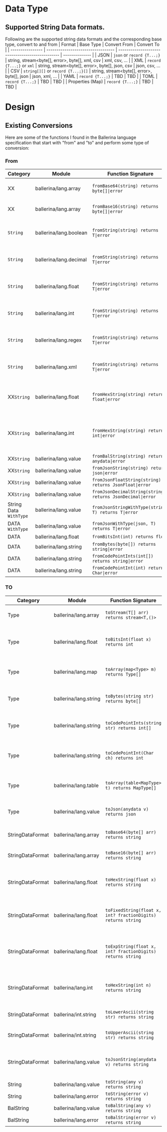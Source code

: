 # Data Type

## Supported String Data formats. 

Following are the supported string data formats and the corresponding base type, convert to and from
| Format           | Base Type                          | Convert From                                     | Convert To     |
| ---------------- | ---------------------------------- | ------------------------------------------------ | -------------- |
| JSON             | `json` or `record {T...;}`         | string, stream<byte[], error>, byte[], xml, csv  | xml, csv, ...  |
| XML              | `record {T...;}` or `xml`          | string, stream<byte[], error>, byte[], json, csv | json, csv, ... |
| CSV              | `string[][]` or `record {T...;}[]` | string, stream<byte[], error>, byte[], json      | json, xml, ... |
| YAML             | `record {T...;}`                   | TBD                                              | TBD            |
| TOML             | `record {T...;}`                   | TBD                                              | TBD            |
| Properties (Map) | `record {T...;}`                   | TBD                                              | TBD            |


# Design 

## Existing Conversions

Here are some of the functions I found in the Ballerina language specification that start with "from" and "to" and perform some type of conversion:

### From

| Category               | Module                 | Function Signature                                         | Description                                                     |
| ---------------------- | ---------------------- | ---------------------------------------------------------- | --------------------------------------------------------------- |
| XX                     | ballerina/lang.array   | `fromBase64(string) returns byte[]\|error`                 | Converts a Base64 string to a byte array                        |
| XX                     | ballerina/lang.array   | `fromBase16(string) returns byte[]\|error`                 | Converts a Base16 string to a byte array                        |
| `String`               | ballerina/lang.boolean | `fromString(string) returns T\|error`                      | Construct value from a string representation.                   |
| `String`               | ballerina/lang.decimal | `fromString(string) returns T\|error`                      | Construct value from a string representation.                   |
| `String`               | ballerina/lang.float   | `fromString(string) returns T\|error`                      | Construct value from a string representation.                   |
| `String`               | ballerina/lang.int     | `fromString(string) returns T\|error`                      | Construct value from a string representation.                   |
| `String`               | ballerina/lang.regex   | `fromString(string) returns T\|error`                      | Construct value from a string representation.                   |
| `String`               | ballerina/lang.xml     | `fromString(string) returns T\|error`                      | Construct value from a string representation.                   |
| XX`String`             | ballerina/lang.float   | `fromHexString(string) returns float\|error`               | Converts a hexadecimal string representation to a float value   |
| XX`String`             | ballerina/lang.int     | `fromHexString(string) returns int\|error`                 | Converts a hexadecimal string representation to a decimal value |
| XX`String`             | ballerina/lang.value   | `fromBalString(string) returns anydata\|error`             | -                                                               |
| XX`String`             | ballerina/lang.value   | `fromJsonString(string) returns json\|error`               | -                                                               |
| XX`String`             | ballerina/lang.value   | `fromJsonFloatString(string) returns JsonFloat\|error`     | -                                                               |
| XX`String`             | ballerina/lang.value   | `fromJsonDecimalString(string) returns JsonDecimal\|error` | -                                                               |
| String Data `WithType` | ballerina/lang.value   | `fromJsonStringWithType(string, T) returns T\|error`       | -                                                               |
| DATA `WithType`        | ballerina/lang.value   | `fromJsonWithType(json, T) returns T\|error`               | -                                                               |
| DATA                   | ballerina/lang.float   | `fromBitsInt(int) returns float`                           | -                                                               |
| DATA                   | ballerina/lang.string  | `fromBytes(byte[]) returns string\|error`                  | -                                                               |
| DATA                   | ballerina/lang.string  | `fromCodePointInts(int[]) returns string\|error`           | -                                                               |
| DATA                   | ballerina/lang.string  | `fromCodePointInt(int) returns Char\|error`                | -                                                               |

### TO

| Category         | Module                | Function Signature                                           | Description                                                              |
| ---------------- | --------------------- | ------------------------------------------------------------ | ------------------------------------------------------------------------ |
| Type             | ballerina/lang.array  | `toStream(T[] arr) returns stream<T,()>`                     | Converts an array to a stream                                            |
| Type             | ballerina/lang.float  | `toBitsInt(float x) returns int`                             | IEEE 64-bit binary floating point format representation of `x` as an int |
| Type             | ballerina/lang.map    | `toArray(map<Type> m) returns Type[]`                        | Returns a list of all the members of a map                               |
| Type             | ballerina/lang.string | `toBytes(string str) returns byte[]`                         | Represents `str` as an array of bytes using UTF-8                        |
| Type             | ballerina/lang.string | `toCodePointInts(string str) returns int[]`                  | Converts a string to an array of code points                             |
| Type             | ballerina/lang.string | `toCodePointInt(Char ch) returns int`                        | Converts a single character string to a code point                       |
| Type             | ballerina/lang.table  | `toArray(table<MapType> t) returns MapType[]`                | Returns a list of all the members of a table                             |
| Type             | ballerina/lang.value  | `toJson(anydata v) returns json`                             | Converts a value of type `anydata` to `json`                             |
| StringDataFormat | ballerina/lang.array  | `toBase64(byte[] arr) returns string`                        | Converts a byte array to a Base64 string                                 |
| StringDataFormat | ballerina/lang.array  | `toBase16(byte[] arr) returns string`                        | Converts a byte array to a Base16 string                                 |
| StringDataFormat | ballerina/lang.float  | `toHexString(float x) returns string`                        | Converts a float value to a hexadecimal string representation            |
| StringDataFormat | ballerina/lang.float  | `toFixedString(float x, int? fractionDigits) returns string` | Returns a string that represents `x` using fixed-point notation          |
| StringDataFormat | ballerina/lang.float  | `toExpString(float x, int? fractionDigits) returns string`   | Returns a string that represents `x` using scientific notation           |
| StringDataFormat | ballerina/lang.int    | `toHexString(int n) returns string`                          | Returns representation of `n` as hexadecimal string                      |
| StringDataFormat | ballerina/int.string  | `toLowerAscii(string str) returns string`                    | Converts occurrences of A-Z to a-z                                       |
| StringDataFormat | ballerina/int.string  | `toUpperAscii(string str) returns string`                    | Converts occurrences of a-z to A-Z                                       |
| StringDataFormat | ballerina/lang.value  | `toJsonString(anydata v) returns string`                     | Returns the string that represents `v` in JSON format                    |
| String           | ballerina/lang.value  | `toString(any v) returns string`                             | -                                                                        |
| String           | ballerina/lang.error  | `toString(error v) returns string`                           | -                                                                        |
| BalString        | ballerina/lang.value  | `toBalString(any v) returns string`                          | -                                                                        |
| BalString        | ballerina/lang.error  | `toBalString(error v) returns string`                        | -                                                                        |
